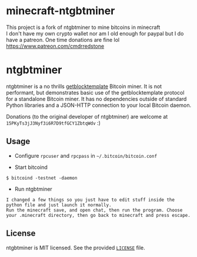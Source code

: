 # minecraft-ntgbtminer

This project is a fork of ntgbtminer to mine bitcoins in minecraft  
I don't have my own crypto wallet nor am I old enough for paypal but I do have a patreon. One time donations are fine lol  
https://www.patreon.com/cmdrredstone

# ntgbtminer
ntgbtminer is a no thrills
[getblocktemplate](https://en.bitcoin.it/wiki/Getblocktemplate) Bitcoin miner.
It is not performant, but demonstrates basic use of the getblocktemplate
protocol for a standalone Bitcoin miner. It has no dependencies outside of
standard Python libraries and a JSON-HTTP connection to your local Bitcoin
daemon.

Donations (to the original developer of ntgbtminer) are welcome at `15PKyTs3jJ3Nyf3i6R7D9tfGCY1ZbtqWdv` :)

## Usage

* Configure `rpcuser` and `rpcpass` in `~/.bitcoin/bitcoin.conf`

* Start bitcoind

```
$ bitcoind -testnet -daemon
```

* Run ntgbtminer

```
I changed a few things so you just have to edit stuff inside the python file and just launch it normally.
Run the minecraft save, and open chat, then run the program. Choose your .minecraft directory, then go back to minecraft and press escape.
```

## License

ntgbtminer is MIT licensed. See the provided [`LICENSE`](LICENSE) file.
